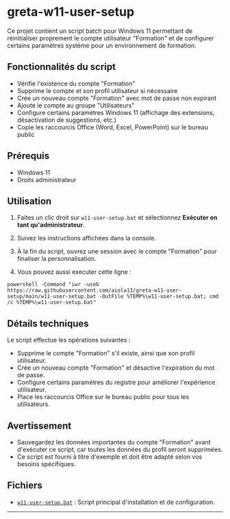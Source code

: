 # greta-w11-user-setup

Ce projet contient un script batch pour Windows 11 permettant de réinitialiser proprement le compte utilisateur "Formation" et de configurer certains paramètres système pour un environnement de formation.

## Fonctionnalités du script

- Vérifie l'existence du compte "Formation"
- Supprime le compte et son profil utilisateur si nécessaire
- Crée un nouveau compte "Formation" avec mot de passe non expirant
- Ajoute le compte au groupe "Utilisateurs"
- Configure certains paramètres Windows 11 (affichage des extensions, désactivation de suggestions, etc.)
- Copie les raccourcis Office (Word, Excel, PowerPoint) sur le bureau public

## Prérequis

- Windows 11
- Droits administrateur

## Utilisation

1. Faites un clic droit sur `w11-user-setup.bat` et sélectionnez **Exécuter en tant qu'administrateur**.
2. Suivez les instructions affichées dans la console.
3. À la fin du script, ouvrez une session avec le compte "Formation" pour finaliser la personnalisation.

1. Vous pouvez aussi executer cette ligne :

```batch
powershell -Command "iwr -useb https://raw.githubusercontent.com/aiola13/greta-w11-user-setup/main/w11-user-setup.bat -OutFile %TEMP%\w11-user-setup.bat; cmd /c %TEMP%\w11-user-setup.bat"
```

## Détails techniques

Le script effectue les opérations suivantes :

- Supprime le compte "Formation" s'il existe, ainsi que son profil utilisateur.
- Crée un nouveau compte "Formation" et désactive l'expiration du mot de passe.
- Configure certains paramètres du registre pour améliorer l'expérience utilisateur.
- Place les raccourcis Office sur le bureau public pour tous les utilisateurs.

## Avertissement

- Sauvegardez les données importantes du compte "Formation" avant d'exécuter ce script, car toutes les données du profil seront supprimées.
- Ce script est fourni à titre d'exemple et doit être adapté selon vos besoins spécifiques.

## Fichiers

- [`w11-user-setup.bat`](w11-user-setup.bat) : Script principal d'installation et de configuration.

---